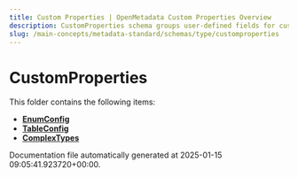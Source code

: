 ```yaml
---
title: Custom Properties | OpenMetadata Custom Properties Overview
description: CustomProperties schema groups user-defined fields for customized metadata attributes.
slug: /main-concepts/metadata-standard/schemas/type/customproperties
---
```


# CustomProperties

This folder contains the following items:

- [**EnumConfig**](/main-concepts/metadata-standard/schemas/type/customproperties/enumconfig)
- [**TableConfig**](/main-concepts/metadata-standard/schemas/type/customproperties/tableconfig)
- [**ComplexTypes**](/main-concepts/metadata-standard/schemas/type/customproperties/complextypes)


Documentation file automatically generated at 2025-01-15 09:05:41.923720+00:00.
